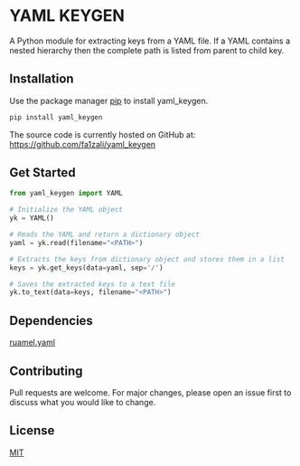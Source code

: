 # YAML KEYGEN

A Python module for extracting keys from a YAML file.
If a YAML contains a nested hierarchy then the complete path is listed from parent to child key.

## Installation

Use the package manager [pip](https://pip.pypa.io/en/stable/) to install yaml_keygen.

```bash
pip install yaml_keygen
```

The source code is currently hosted on GitHub at: https://github.com/fa1zali/yaml_keygen

## Get Started

```python
from yaml_keygen import YAML

# Initialize the YAML object
yk = YAML()

# Reads the YAML and return a dictionary object
yaml = yk.read(filename="<PATH>")

# Extracts the keys from dictionary object and stores them in a list
keys = yk.get_keys(data=yaml, sep='/')

# Saves the extracted keys to a text file
yk.to_text(data=keys, filename="<PATH>")
```

## Dependencies

[ruamel.yaml](https://sourceforge.net/p/ruamel-yaml/code/ci/default/tree/)

## Contributing
Pull requests are welcome. For major changes, please open an issue first to discuss what you would like to change.

## License
[MIT](https://github.com/fa1zali/yaml_keygen/blob/main/LICENSE)